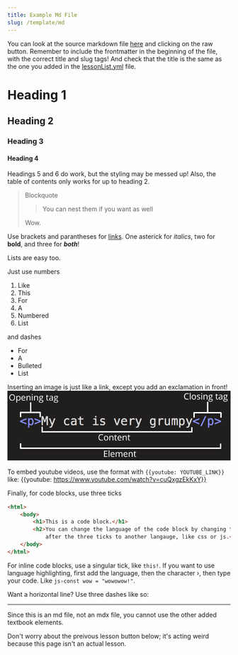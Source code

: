 ```yaml
---
title: Example Md File
slug: /template/md
---
```


You can look at the source markdown file [here](https://github.com/superandybean/learning-the-express-way/blob/master/lessons/exampleMd.md) and clicking on the raw button. Remember to include the frontmatter in the beginning of the file, with the correct title and slug tags! And check that the title is the same as the one you added in the [lessonList.yml](https://github.com/superandybean/learning-the-express-way/blob/master/data/lessonList.yml) file.

# Heading 1

## Heading 2

### Heading 3

#### Heading 4

Headings 5 and 6 do work, but the styling may be messed up! Also, the table of contents only works for up to heading 2.

> Blockquote
> 
> > You can nest them if you want as well      
>  
> Wow.

Use brackets and parantheses for [links](). One asterick for *italics*, two for **bold**, and three for ***both***!

Lists are easy too.

Just use numbers

1. Like
2. This
3. For
4. A
5. Numbered
6. List

and dashes 

- For
- A
- Bulleted
- List

Inserting an image is just like a link, except you add an exclamation in front!        
![](../src/images/example_html_tag.png)

To embed youtube videos, use the format with `{{youtube: YOUTUBE_LINK}}` like:
{{youtube: https://www.youtube.com/watch?v=cuQxgzEkKxY}}

Finally, for code blocks, use three ticks

```html
<html>
    <body>
        <h1>This is a code block.</h1>
        <h2>You can change the language of the code block by changing the html 
            after the three ticks to another langauge, like css or js.</h2>
    </body>
</html>
```

For inline code blocks, use a singular tick, like `this!`. If you want to use language highlighting, first add the language, then the character ›, then type your code. Like `js›const wow = "wowowow!"`.

Want a horizontal line? Use three dashes like so:

---

Since this is an md file, not an mdx file, you cannot use the other added textbook elements.     

Don't worry about the preivous lesson button below; it's acting weird because this page isn't an actual lesson.
